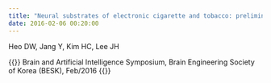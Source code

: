 ```yaml
---
title: "Neural substrates of electronic cigarette and tobacco: preliminary fMRI study"
date: 2016-02-06 00:20:00
---
```


Heo DW, Jang Y, Kim HC, Lee JH

{{<format bright-green>}}
Brain and Artificial Intelligence Symposium, Brain Engineering Society of Korea (BESK), Feb/2016
{{</format>}}